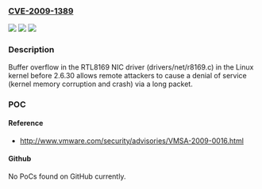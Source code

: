 ### [CVE-2009-1389](https://cve.mitre.org/cgi-bin/cvename.cgi?name=CVE-2009-1389)
![](https://img.shields.io/static/v1?label=Product&message=n%2Fa&color=blue)
![](https://img.shields.io/static/v1?label=Version&message=n%2Fa&color=blue)
![](https://img.shields.io/static/v1?label=Vulnerability&message=n%2Fa&color=brighgreen)

### Description

Buffer overflow in the RTL8169 NIC driver (drivers/net/r8169.c) in the Linux kernel before 2.6.30 allows remote attackers to cause a denial of service (kernel memory corruption and crash) via a long packet.

### POC

#### Reference
- http://www.vmware.com/security/advisories/VMSA-2009-0016.html

#### Github
No PoCs found on GitHub currently.

